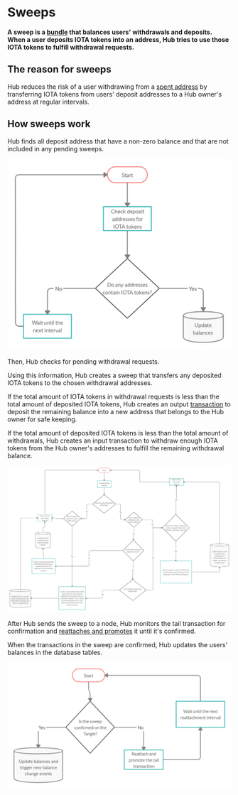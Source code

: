# Sweeps

**A sweep is a [bundle](root://getting-started/0.1/basics/bundles.md) that balances users' withdrawals and deposits. When a user deposits IOTA tokens into an address, Hub tries to use those IOTA tokens to fulfill withdrawal requests.**

## The reason for sweeps

Hub reduces the risk of a user withdrawing from a [spent address](root://getting-started/0.1/basics/addresses.md#spent-addresses) by transferring IOTA tokens from users' deposit addresses to a Hub owner's address at regular intervals.

## How sweeps work

Hub finds all deposit address that have a non-zero balance and that are not included in any pending sweeps.

![Monitor interval](../images/monitorInterval.png)

Then, Hub checks for pending withdrawal requests.

Using this information, Hub creates a sweep that transfers any deposited IOTA tokens to the chosen withdrawal addresses.

If the total amount of IOTA tokens in withdrawal requests is less than the total amount of deposited IOTA tokens, Hub creates an output [transaction](root://getting-started/0.1/basics/transactions.md) to deposit the remaining balance into a new address that belongs to the Hub owner for safe keeping.

If the total amount of deposited IOTA tokens is less than the total amount of withdrawals, Hub creates an input transaction to withdraw enough IOTA tokens from the Hub owner's addresses to fulfill the remaining withdrawal balance.

![Sweep interval](../images/sweepInterval.png)

After Hub sends the sweep to a node, Hub monitors the tail transaction for confirmation and [reattaches and promotes](root://getting-started/0.1/basics/reattach-rebroadcast-promote.md) it until it's confirmed.

When the transactions in the sweep are confirmed, Hub updates the users' balances in the database tables.

![Reattachment interval](../images/reattachmentInterval.png)